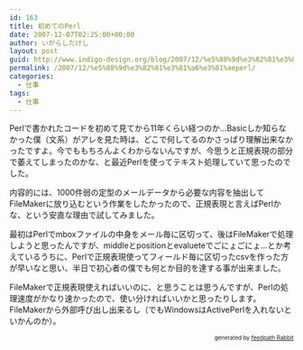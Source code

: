 ```yaml
---
id: 163
title: 初めてのPerl
date: 2007-12-07T02:25:00+00:00
author: いがらしたけし
layout: post
guid: http://www.indigo-design.org/blog/2007/12/%e5%88%9d%e3%82%81%e3%81%a6%e3%81%aeperl/
permalink: /2007/12/%e5%88%9d%e3%82%81%e3%81%a6%e3%81%aeperl/
categories:
  - 仕事
tags:
  - 仕事
---
```

Perlで書かれたコードを初めて見てから11年くらい経つのか…Basicしか知らなかった僕（文系）がアレを見た時は、どこで何してるのかさっぱり理解出来なかったですよ。今でももちろんよくわからないんですが、今思うと正規表現の部分で萎えてしまったのかな、と最近Perlを使ってテキスト処理していて思ったのでした。

内容的には、1000件弱の定型のメールデータから必要な内容を抽出してFileMakerに放り込むという作業をしたかったので、正規表現と言えばPerlかな、という安直な理由で試してみました。

最初はPerlでmboxファイルの中身をメール毎に区切って、後はFileMakerで処理しようと思ったんですが、middleとpositionとevalueteでごにょごにょ…とか考えているうちに、Perlで正規表現使ってフィールド毎に区切ったcsvを作った方が早いなと思い、半日で初心者の僕でも何とか目的を達する事が出来ました。

FileMakerで正規表現使えればいいのに、と思うことは思うんですが、Perlの処理速度がかなり速かったので、使い分ければいいかと思ったりします。FileMakerから外部呼び出し出来るし（でもWindowsはActivePerlを入れないといかんのか）。<!--feedpath info start-->

<div style="text-align: right;font-size: 10px">
  &nbsp;&nbsp;<span>generated by <a href="http://feedpath.jp" title="feedpath Rabbit" target="_blank">feedpath Rabbit</a></span>
</div>

<!--feedpath info end-->
